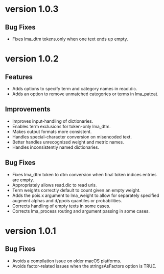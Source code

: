 # version 1.0.3

## Bug Fixes
* Fixes lma_dtm tokens.only when one text ends up empty.

# version 1.0.2

## Features
* Adds options to specify term and category names in read.dic.
* Adds an option to remove unmatched categories or terms in lma_patcat.

## Improvements
* Improves input-handling of dictionaries.
* Enables term exclusions for token-only lma_dtm.
* Makes output formats more consistent.
* Handles special-character conversion on misencoded text.
* Better handles unrecognized weight and metric names.
* Handles inconsistently named dictionaries.

## Bug Fixes
* Fixes lma_dtm token to dtm conversion when final token indices entries are empty.
* Appropriately allows read.dic to read urls.
* Term weights correctly default to count given an empty weight.
* Adds the pois.x argument to lma_weight to allow for separately specified augment alphas
  and d/ppois quantiles or probabilities.
* Corrects handling of empty texts in some cases.
* Corrects lma_process routing and argument passing in some cases.

# version 1.0.1

## Bug Fixes
* Avoids a compilation issue on older macOS platforms.
* Avoids factor-related issues when the stringsAsFactors option is TRUE.
